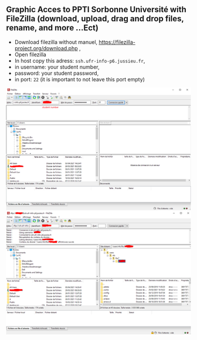 ## Graphic Acces to PPTI Sorbonne Université with FileZilla (download, upload, drag and drop files, rename, and more ...Ect) 

- Download filezilla without manuel, https://filezilla-project.org/download.php , 
- Open filezilla
- In host copy this adress: `ssh.ufr-info-p6.jussieu.fr`, 
- in username: your student number, 
- password: your student password, 
- in port: `22` (it is important to not leave this port empty)

<img src="Azure steps/PPTI-FileZilla steps/filezilla ppti-part 1 .png" >
<img src="Azure steps/PPTI-FileZilla steps/filezilla ppti-part 2 .png" >
